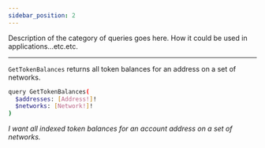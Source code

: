 ```yaml
---
sidebar_position: 2
---
```


Description of the category of queries goes here. How it could be used in applications...etc.etc.


---
`GetTokenBalances` returns all token balances for an address on a set of networks.


```sh
query GetTokenBalances(
  $addresses: [Address!]!
  $networks: [Network!]!
)
```

*I want all indexed token balances for an account address on a set of networks.*
